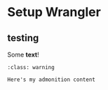 # Setup Wrangler
## testing
Some **text**!
```{admonition} Here's my title
:class: warning

Here's my admonition content
```